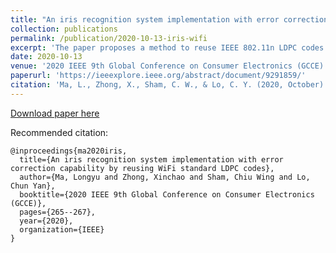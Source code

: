 ```yaml
---
title: "An iris recognition system implementation with error correction capability by reusing WiFi standard LDPC codes"
collection: publications
permalink: /publication/2020-10-13-iris-wifi
excerpt: 'The paper proposes a method to reuse IEEE 802.11n LDPC codes onto an iris recognition system based on an embedded device.'
date: 2020-10-13
venue: '2020 IEEE 9th Global Conference on Consumer Electronics (GCCE)'
paperurl: 'https://ieeexplore.ieee.org/abstract/document/9291859/'
citation: 'Ma, L., Zhong, X., Sham, C. W., & Lo, C. Y. (2020, October). An iris recognition system implementation with error correction capability by reusing WiFi standard LDPC codes. In 2020 IEEE 9th Global Conference on Consumer Electronics (GCCE) (pp. 265-267). IEEE.'
---
```


[Download paper here](https://ieeexplore.ieee.org/abstract/document/9291859/)

Recommended citation: 
```
@inproceedings{ma2020iris,
  title={An iris recognition system implementation with error correction capability by reusing WiFi standard LDPC codes},
  author={Ma, Longyu and Zhong, Xinchao and Sham, Chiu Wing and Lo, Chun Yan},
  booktitle={2020 IEEE 9th Global Conference on Consumer Electronics (GCCE)},
  pages={265--267},
  year={2020},
  organization={IEEE}
}
```
